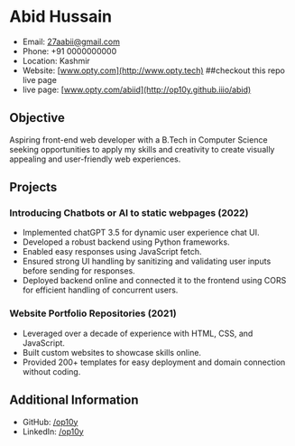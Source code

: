 # Abid Hussain
- Email: 27aabii@gmail.com
- Phone: +91 0000000000
- Location: Kashmir
- Website: [www.opty.com](http://www.opty.tech)
  ##checkout this repo live page
- live page: [www.opty.com/abiid](http://op10y.github.iiio/abid)

## Objective
Aspiring front-end web developer with a B.Tech in Computer Science seeking opportunities to apply my skills and creativity to create visually appealing and user-friendly web experiences.

## Projects

### Introducing Chatbots or AI to static webpages (2022)
- Implemented chatGPT 3.5 for dynamic user experience chat UI.
- Developed a robust backend using Python frameworks.
- Enabled easy responses using JavaScript fetch.
- Ensured strong UI handling by sanitizing and validating user inputs before sending for responses.
- Deployed backend online and connected it to the frontend using CORS for efficient handling of concurrent users.

### Website Portfolio Repositories (2021)
- Leveraged over a decade of experience with HTML, CSS, and JavaScript.
- Built custom websites to showcase skills online.
- Provided 200+ templates for easy deployment and domain connection without coding.

## Additional Information
- GitHub: [/op10y](https://github.com/op10y)
- LinkedIn: [/op10y](https://www.linkedin.com/in/op10y)

